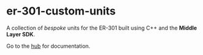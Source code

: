 # er-301-custom-units

A collection of _bespoke_ units for the ER-301 built using C++ and the **Middle Layer SDK**.

Go to the [hub](https://er301-hub.netlify.app/) for documentation.
